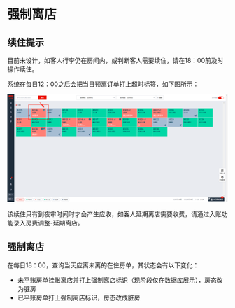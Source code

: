 # 强制离店

## 续住提示

目前未设计，如客人行李仍在房间内，或判断客人需要续住，请在18：00前及时操作续住。

系统在每日12：00之后会把当日预离订单打上超时标签，如下图所示：

![&#x8D85;&#x65F6;&#x6807;&#x7B7E;](../../.gitbook/assets/image%20%28206%29.png)

该续住只有到夜审时间时才会产生应收，如客人延期离店需要收费，请通过入账功能录入房费调整-延期离店。

## 强制离店

在每日18：00，查询当天应离未离的在住房单，其状态会有以下变化：

* 未平账房单挂账离店并打上强制离店标识（现阶段仅在数据库展示），房态改为脏房
* 已平账房单打上强制离店标识，房态改成脏房

